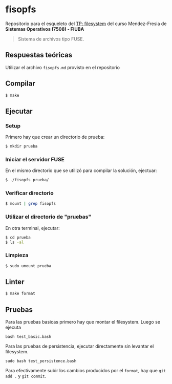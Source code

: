 # fisopfs

Repositorio para el esqueleto del [TP: filesystem](https://fisop.github.io/website/tps/filesystem) del curso Mendez-Fresia de **Sistemas Operativos (7508) - FIUBA**

> Sistema de archivos tipo FUSE.

## Respuestas teóricas

Utilizar el archivo `fisopfs.md` provisto en el repositorio

## Compilar

```bash
$ make
```

## Ejecutar

### Setup

Primero hay que crear un directorio de prueba:

```bash
$ mkdir prueba
```

### Iniciar el servidor FUSE

En el mismo directorio que se utilizó para compilar la solución, ejectuar:

```bash
$ ./fisopfs prueba/
```

### Verificar directorio

```bash
$ mount | grep fisopfs
```

### Utilizar el directorio de "pruebas"

En otra terminal, ejecutar:

```bash
$ cd prueba
$ ls -al
```

### Limpieza

```bash
$ sudo umount prueba
```

## Linter

```bash
$ make format
```

## Pruebas

Para las pruebas basicas primero hay que montar el filesystem.
Luego se ejecuta
```shell
bash test_basic.bash
```

Para las pruebas de persistencia, ejecutar directamente sin levantar el filesystem.
```shell
sudo bash test_persistence.bash
```

Para efectivamente subir los cambios producidos por el `format`, hay que `git add .` y `git commit`.
